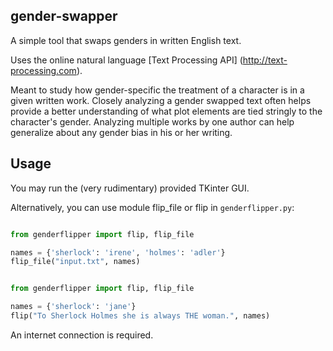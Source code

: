 gender-swapper 
-------

A simple tool that swaps genders in written English text. 

Uses the online natural language [Text Processing API] (http://text-processing.com).

Meant to study how gender-specific the treatment of a character is in a given written work. Closely analyzing a gender swapped text often helps provide a better understanding of what plot elements are tied stringly to the character's gender. Analyzing multiple works by one author can help generalize about any gender bias in his or her writing.

## Usage


You may run the (very rudimentary) provided TKinter GUI.

Alternatively, you can use module flip_file or flip in `genderflipper.py`:

```python

from genderflipper import flip, flip_file

names = {'sherlock': 'irene', 'holmes': 'adler'}
flip_file("input.txt", names)

```

```python

from genderflipper import flip, flip_file

names = {'sherlock': 'jane'}
flip("To Sherlock Holmes she is always THE woman.", names)

```

An internet connection is required.